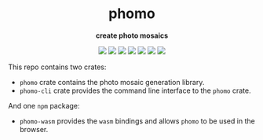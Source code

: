 <!-- <p align="center"><img src="https://i.imgur.com/4jvon2p.png" width="1000"></p> -->
<h1 align="center">phomo</h1>
<p align="center"><b>create photo mosaics</b></p>

<p align="center">
  <a href="https://crates.io/crates/phomo"><img src="https://img.shields.io/crates/v/phomo"></a>
  <a href="https://crates.io/crates/phomo-cli"><img src="https://img.shields.io/crates/v/phomo-cli"></a>
  <a href="https://npmjs.com/package/phomo-wasm"><img src="https://img.shields.io/npm/v/phomo-wasm"></a>
  <a href="https://docs.rs/phomo/latest/phomo/"><img src="https://img.shields.io/docsrs/phomo"></a>
  <a href="https://github.com/loiccoyle/phomo-rs/actions"><img src="https://github.com/loiccoyle/phomo-rs/actions/workflows/ci.yml/badge.svg"></a>
  <a href="./LICENSE"><img src="https://img.shields.io/badge/license-mit-blue.svg"></a>
  <img src="https://img.shields.io/badge/platform-linux%20%7c%20macos%20%7c%20windows-informational">
</p>

This repo contains two crates:

- `phomo` crate contains the photo mosaic generation library.
- `phomo-cli` crate provides the command line interface to the `phomo` crate.

And one `npm` package:

- `phomo-wasm` provides the `wasm` bindings and allows `phomo` to be used in the browser.
